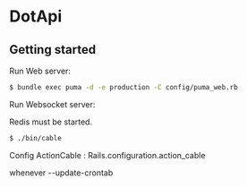 # DotApi

## Getting started

Run Web server:

```bash
$ bundle exec puma -d -e production -C config/puma_web.rb
```

Run Websocket server:

Redis must be started.

```bash
$ ./bin/cable
```

Config ActionCable :  Rails.configuration.action_cable


whenever --update-crontab
